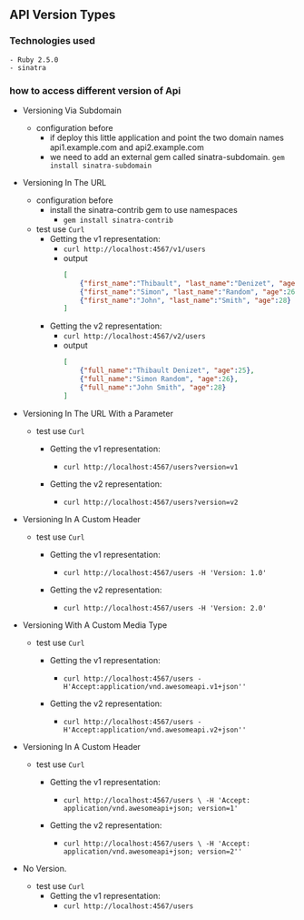 ## API Version Types

### Technologies used
    - Ruby 2.5.0
    - sinatra

### how to access different version of Api
- Versioning Via Subdomain
	- configuration before
      	- if  deploy this little application and point the two domain names api1.example.com and api2.example.com
     	 - we need to add an external gem called sinatra-subdomain.
	`gem install sinatra-subdomain`

-  Versioning In The URL
	- configuration before
		- install the sinatra-contrib gem to use namespaces
			- `gem install sinatra-contrib`
	- test use `Curl`
		- Getting the v1 representation:
			- `curl http://localhost:4567/v1/users`
			- output
				```json
                [
  					{"first_name":"Thibault", "last_name":"Denizet", "age":25},
  					{"first_name":"Simon", "last_name":"Random", "age":26},
      				{"first_name":"John", "last_name":"Smith", "age":28}
				]
                ```
		- Getting the v2 representation:
			- `curl http://localhost:4567/v2/users`
			- output
				```json
            	[
  					{"full_name":"Thibault Denizet", "age":25},
  					{"full_name":"Simon Random", "age":26},
  					{"full_name":"John Smith", "age":28}
				]
                ```
-  Versioning In The URL With a Parameter
	- test use `Curl`
		- Getting the v1 representation:
			- `curl http://localhost:4567/users?version=v1`

		- Getting the v2 representation:
			- `curl http://localhost:4567/users?version=v2`

- Versioning In A Custom Header
	- test use `Curl`
		- Getting the v1 representation:
			- `curl http://localhost:4567/users -H 'Version: 1.0'`

		- Getting the v2 representation:
			- `curl http://localhost:4567/users -H 'Version: 2.0'`

- Versioning With A Custom Media Type
	- test use `Curl`
		- Getting the v1 representation:
			- `curl http://localhost:4567/users - H'Accept:application/vnd.awesomeapi.v1+json''`

		- Getting the v2 representation:
			- `curl http://localhost:4567/users - H'Accept:application/vnd.awesomeapi.v2+json''`

- Versioning In A Custom Header
	- test use `Curl`
		- Getting the v1 representation:
			- `curl http://localhost:4567/users \
  -H 'Accept: application/vnd.awesomeapi+json; version=1'`

		- Getting the v2 representation:
			- `curl http://localhost:4567/users \
  -H 'Accept: application/vnd.awesomeapi+json; version=2''`

- No Version.
	- test use `Curl`
		- Getting the v1 representation:
			- `curl http://localhost:4567/users `
